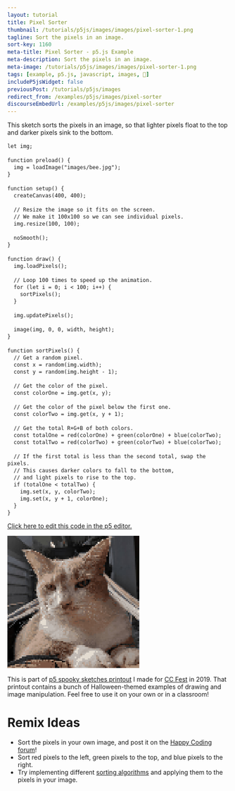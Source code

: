 ```yaml
---
layout: tutorial
title: Pixel Sorter
thumbnail: /tutorials/p5js/images/images/pixel-sorter-1.png
tagline: Sort the pixels in an image.
sort-key: 1160
meta-title: Pixel Sorter - p5.js Example
meta-description: Sort the pixels in an image.
meta-image: /tutorials/p5js/images/images/pixel-sorter-1.png
tags: [example, p5.js, javascript, images, 🎃]
includeP5jsWidget: false
previousPost: /tutorials/p5js/images
redirect_from: /examples/p5js/images/pixel-sorter
discourseEmbedUrl: /examples/p5js/images/pixel-sorter
---
```


This sketch sorts the pixels in an image, so that lighter pixels float to the top and darker pixels sink to the bottom.

```
let img;

function preload() {
  img = loadImage("images/bee.jpg");
}

function setup() {
  createCanvas(400, 400);

  // Resize the image so it fits on the screen.
  // We make it 100x100 so we can see individual pixels.
  img.resize(100, 100);

  noSmooth();
}

function draw() {
  img.loadPixels();

  // Loop 100 times to speed up the animation.
  for (let i = 0; i < 100; i++) {
    sortPixels();
  }

  img.updatePixels();

  image(img, 0, 0, width, height);
}

function sortPixels() {
  // Get a random pixel.
  const x = random(img.width);
  const y = random(img.height - 1);

  // Get the color of the pixel.
  const colorOne = img.get(x, y);

  // Get the color of the pixel below the first one.
  const colorTwo = img.get(x, y + 1);

  // Get the total R+G+B of both colors.
  const totalOne = red(colorOne) + green(colorOne) + blue(colorTwo);
  const totalTwo = red(colorTwo) + green(colorTwo) + blue(colorTwo);

  // If the first total is less than the second total, swap the pixels.
  // This causes darker colors to fall to the bottom,
  // and light pixels to rise to the top.
  if (totalOne < totalTwo) {
    img.set(x, y, colorTwo);
    img.set(x, y + 1, colorOne);
  }
}
```

[Click here to edit this code in the p5 editor.](https://editor.p5js.org/KevinWorkman/sketches/lwn8I0r7J)

![pixel sorter](/tutorials/p5js/images/images/pixel-sorter-2.gif)

This is part of [p5 spooky sketches printout](http://tinyurl.com/p5-spooky-sketches) I made for [CC Fest](http://ccfest.rocks/) in 2019. That printout contains a bunch of Halloween-themed examples of drawing and image manipulation. Feel free to use it on your own or in a classroom!

# Remix Ideas

- Sort the pixels in your own image, and post it on the [Happy Coding forum](https://forum.happycoding.io)!
- Sort red pixels to the left, green pixels to the top, and blue pixels to the right.
- Try implementing different [sorting algorithms](https://en.wikipedia.org/wiki/Sorting_algorithm) and applying them to the pixels in your image.
